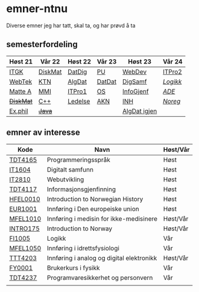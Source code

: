 # emner-ntnu

Diverse emner jeg har tatt, skal ta, og har prøvd å ta

## semesterfordeling

| Høst 21                         | Vår 22                    | Høst 22                    | Vår 23                   | Høst 23                         | Vår 24                    |
| ------------------------------- | ------------------------- | -------------------------- | ------------------------ | ------------------------------- | ------------------------- |
| [ITGK](TDT4109-ITGK/)           | [DiskMat](MA0301-DiskMat) | [DatDig](TDT4160-DatDig)   | [PU](TDT4145-PU)         | [WebDev](IT2810-WebDev)         | [ITPro2](IT2901)          |
| [WebTek](IT2805-Webtek/)        | [KTN](TTM4100-KTN)        | [AlgDat](TDT4120-AlgDat)   | [DatDat](TDT4145-DatDat) | [DigSamf](IT1604-DigSamf)       | [*Logikk*](FI1005-Logikk) |
| [Matte A](MA0001-MatteA/)       | [MMI](TDT4180-MMI)        | [ITPro1](IT1901-ITPro1)    | [OS](TDT4186-OS)         | [InfoGjenf](TDT4117-InfoGjenf)  | [*ADE*](TTT4203-ADE)      |
| [~~DiskMat~~](TMA4140-DiskMat/) | [C++](TDT4102-C++)        | [Ledelse](ØKO1001-Ledelse) | [AKN](TTM4135-AKN)       | [INH](HFEL0010-INH)             | [*Noreg*](INTRO175-Noreg) |
| [Ex.phil](EXPH0300-ExPhil/)     | [~~Java~~](TDT4100-Java)  |                            |                          | [AlgDat igjen](TDT4120-AlgDat)| |                           |

## emner av interesse

| Kode                                                  | Navn                                      | Høst/Vår |
| ----------------------------------------------------- | ----------------------------------------- | -------- |
| [TDT4165](https://www.ntnu.no/studier/emner/TDT4165/) | Programmeringsspråk                       | Høst     |
| [IT1604](https://www.ntnu.no/studier/emner/IT1604/)   | Digitalt samfunn                          | Høst     |
| [IT2810](https://www.ntnu.no/studier/emner/IT2810)    | Webutvikling                              | Høst     |
| [TDT4117](https://www.ntnu.no/studier/emner/TDT4117/) | Informasjonsgjenfinning                   | Høst     |
| [HFEL0010](http://www.ntnu.no/studier/emner/HFEL0010/)| Introduction to Norwegian History         | Høst     |
| [EUR1001](https://www.ntnu.no/studier/emner/EUR1001/) | Innføring i Den europeiske union          | Høst     |
| [MFEL1010](http://www.ntnu.no/studier/emner/MFEL1010/)| Innføring i medisin for ikke-medisinere   | Høst/Vår |
| [INTRO175](http://www.ntnu.no/studier/emner/INTRO175/)| Introduction to Norway                    | Høst/Vår |
| [FI1005](https://www.ntnu.no/studier/emner/FI1005/)   | Logikk                                    | Vår      |
| [MFEL1050](http://www.ntnu.no/studier/emner/MFEL1050/)| Innføring i idrettsfysiologi              | Vår      |
| [TTT4203](https://www.ntnu.no/studier/emner/TTT4203/) | Innføring i analog og digital elektronikk | Høst/Vår |
| [FY0001](https://www.ntnu.no/studier/emner/FY0001/)   | Brukerkurs i fysikk                       | Vår      |
| [TDT4237](https://www.ntnu.no/studier/emner/TDT4237/) | Programvaresikkerhet og personvern        | Vår      |
|                                                       |                                           |          |

